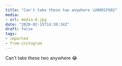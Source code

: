 ```yaml
---
title: "Can't take these two anywhere \U0001F602"
media:
- url: media-0.jpg
date: "2020-02-15T14:30:34Z"
draft: false
tags:
- imported
- from-instagram
---
```

Can't take these two anywhere 😂
